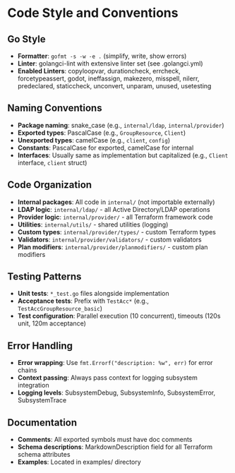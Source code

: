 # Code Style and Conventions

## Go Style
- **Formatter**: `gofmt -s -w -e .` (simplify, write, show errors)
- **Linter**: golangci-lint with extensive linter set (see .golangci.yml)
- **Enabled Linters**: copyloopvar, durationcheck, errcheck, forcetypeassert, godot, ineffassign, makezero, misspell, nilerr, predeclared, staticcheck, unconvert, unparam, unused, usetesting

## Naming Conventions
- **Package naming**: snake_case (e.g., `internal/ldap`, `internal/provider`)
- **Exported types**: PascalCase (e.g., `GroupResource`, `Client`)
- **Unexported types**: camelCase (e.g., `client`, `config`)
- **Constants**: PascalCase for exported, camelCase for internal
- **Interfaces**: Usually same as implementation but capitalized (e.g., `Client` interface, `client` struct)

## Code Organization
- **Internal packages**: All code in `internal/` (not importable externally)
- **LDAP logic**: `internal/ldap/` - all Active Directory/LDAP operations
- **Provider logic**: `internal/provider/` - all Terraform framework code
- **Utilities**: `internal/utils/` - shared utilities (logging)
- **Custom types**: `internal/provider/types/` - custom Terraform types
- **Validators**: `internal/provider/validators/` - custom validators
- **Plan modifiers**: `internal/provider/planmodifiers/` - custom plan modifiers

## Testing Patterns
- **Unit tests**: `*_test.go` files alongside implementation
- **Acceptance tests**: Prefix with `TestAcc*` (e.g., `TestAccGroupResource_basic`)
- **Test configuration**: Parallel execution (10 concurrent), timeouts (120s unit, 120m acceptance)

## Error Handling
- **Error wrapping**: Use `fmt.Errorf("description: %w", err)` for error chains
- **Context passing**: Always pass context for logging subsystem integration
- **Logging levels**: SubsystemDebug, SubsystemInfo, SubsystemError, SubsystemTrace

## Documentation
- **Comments**: All exported symbols must have doc comments
- **Schema descriptions**: MarkdownDescription field for all Terraform schema attributes
- **Examples**: Located in examples/ directory